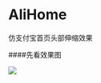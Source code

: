# AliHome
仿支付宝首页头部伸缩效果

####先看效果图

![](https://github.com/wuchao226/AliHome/blob/master/image/preview.gif)
